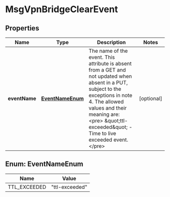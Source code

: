 
# MsgVpnBridgeClearEvent

## Properties
Name | Type | Description | Notes
------------ | ------------- | ------------- | -------------
**eventName** | [**EventNameEnum**](#EventNameEnum) | The name of the event. This attribute is absent from a GET and not updated when absent in a PUT, subject to the exceptions in note 4. The allowed values and their meaning are:  &lt;pre&gt; \&quot;ttl-exceeded\&quot; - Time to live exceeded event. &lt;/pre&gt;  |  [optional]


<a name="EventNameEnum"></a>
## Enum: EventNameEnum
Name | Value
---- | -----
TTL_EXCEEDED | &quot;ttl-exceeded&quot;



